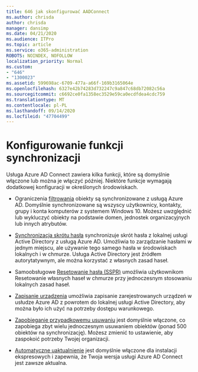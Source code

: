 ```yaml
---
title: 646 jak skonfigurować AADConnect
ms.author: chrisda
author: chrisda
manager: dansimp
ms.date: 04/21/2020
ms.audience: ITPro
ms.topic: article
ms.service: o365-administration
ROBOTS: NOINDEX, NOFOLLOW
localization_priority: Normal
ms.custom:
- "646"
- "1300023"
ms.assetid: 599698ac-6709-477a-a66f-169b3165064e
ms.openlocfilehash: 6327e42b74283d732247c9a847c68db72082c56a
ms.sourcegitcommit: c6692ce0fa1358ec3529e59ca0ecdfdea4cdc759
ms.translationtype: MT
ms.contentlocale: pl-PL
ms.lasthandoff: 09/14/2020
ms.locfileid: "47704499"
---
```

# <a name="configure-sync-features"></a>Konfigurowanie funkcji synchronizacji

Usługa Azure AD Connect zawiera kilka funkcji, które są domyślnie włączone lub można je włączyć później. Niektóre funkcje wymagają dodatkowej konfiguracji w określonych środowiskach.

- Ograniczenia [filtrowania](https://docs.microsoft.com/azure/active-directory/connect/active-directory-aadconnectsync-configure-filtering) obiekty są synchronizowane z usługą Azure AD. Domyślnie synchronizowane są wszyscy użytkownicy, kontakty, grupy i konta komputerów z systemem Windows 10. Możesz uwzględnić lub wykluczyć obiekty na podstawie domen, jednostek organizacyjnych lub innych atrybutów.

- [Synchronizacja skrótu hasła](https://docs.microsoft.com/azure/active-directory/connect/active-directory-aadconnectsync-implement-password-hash-synchronization) synchronizuje skrót hasła z lokalnej usługi Active Directory z usługą Azure AD. Umożliwia to zarządzanie hasłami w jednym miejscu, ale używanie tego samego hasła w środowiskach lokalnych i w chmurze. Usługa Active Directory jest źródłem autorytatywnym, ale można korzystać z własnych zasad haseł.

- Samoobsługowe [Resetowanie hasła (SSPR)](https://docs.microsoft.com/azure/active-directory/authentication/quickstart-sspr) umożliwia użytkownikom Resetowanie własnych haseł w chmurze przy jednoczesnym stosowaniu lokalnych zasad haseł.

- [Zapisanie urządzenia](https://docs.microsoft.com/azure/active-directory/connect/active-directory-aadconnect-feature-device-writeback) umożliwia zapisanie zarejestrowanych urządzeń w usłudze Azure AD z powrotem do lokalnej usługi Active Directory, aby można było ich użyć na potrzeby dostępu warunkowego.

- [Zapobieganie przypadkowemu usuwaniu](https://docs.microsoft.com/azure/active-directory/connect/active-directory-aadconnectsync-feature-prevent-accidental-deletes) jest domyślnie włączone, co zapobiega zbyt wielu jednoczesnym usuwaniem obiektów (ponad 500 obiektów na synchronizację). Możesz zmienić to ustawienie, aby zaspokoić potrzeby Twojej organizacji.

- [Automatyczne uaktualnienie](https://docs.microsoft.com/azure/active-directory/connect/active-directory-aadconnect-feature-automatic-upgrade) jest domyślnie włączone dla instalacji ekspresowych i zapewnia, że Twoja wersja usługi Azure AD Connect jest zawsze aktualna.
